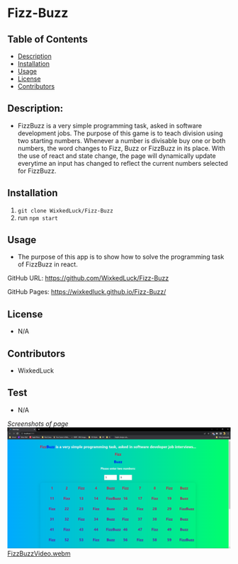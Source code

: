 # Fizz-Buzz

## Table of Contents

- [Description](#description)
- [Installation](#installation)
- [Usage](#usage)
- [License](#license)
- [Contributors](#Contributors)

## Description:

- FizzBuzz is a very simple programming task, asked in software development jobs. The purpose of this game is to teach division using two starting numbers. Whenever a number is divisable buy one or both numbers, the word changes to Fizz, Buzz or FizzBuzz in its place. With the use of react and state change, the page will dynamically update everytime an input has changed to reflect the current numbers selected for FizzBuzz. 

## Installation

1. `git clone WixkedLuck/Fizz-Buzz`
2. run `npm start`

## Usage

- The purpose of this app is to show how to solve the programming task of FizzBuzz in react. 

GitHub URL: https://github.com/WixkedLuck/Fizz-Buzz

GitHub Pages: https://wixkedluck.github.io/Fizz-Buzz/

## License

- N/A<br/>

## Contributors

- WixkedLuck


## Test
- N/A <br/>

_Screenshots of page_
![FizzBuzz](./my-app/public/images/FizzBuzz.PNG)
[FizzBuzzVideo.webm](https://user-images.githubusercontent.com/91163168/197347996-a1270160-fb73-4adb-8d7e-cbfff41057df.webm)

